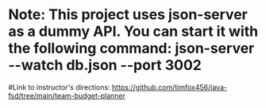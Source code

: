# Note: This project uses json-server as a dummy API. You can start it with the following command: json-server --watch db.json --port 3002

#Link to instructor's directions: https://github.com/timfox456/java-fsd/tree/main/team-budget-planner
